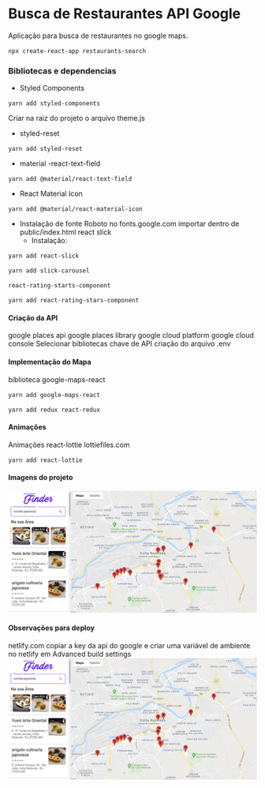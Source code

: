 # Busca de Restaurantes API Google

Aplicação para busca de restaurantes no google maps.

```terminal
npx create-react-app restaurants-search
```

### Bibliotecas e dependencias

* Styled Components 

```terminal
yarn add styled-components
```

Criar na raiz do projeto o arquivo theme.js

* styled-reset
```terminal
yarn add styled-reset
```

* material -react-text-field
```terminal
yarn add @material/react-text-field
```

* React Material Icon
```terminal
yarn add @material/react-material-icon
```

* Instalação de fonte
  Roboto no fonts.google.com
  importar dentro de public/index.html
  react slick
  * Instalação:
```terminal
yarn add react-slick
```
```terminal
yarn add slick-carousel
```
```terminal 
react-rating-starts-component 
```
```terminal
yarn add react-rating-stars-component
```

#### Criação da API
google places api
google places library
google cloud platform
google cloud console
Selecionar bibliotecas
chave de API
criação do arquivo .env

#### Implementação do Mapa
biblioteca google-maps-react
```terminal
yarn add google-maps-react
```
```terminal
yarn add redux react-redux
```

#### Animações
Animações
react-lottie
lottiefiles.com
```terminal
yarn add react-lottie
```

#### Imagens do projeto
![](/.demo/demo1.png)

#### Observações para deploy

netlify.com
copiar a key da api do google e criar uma variável de ambiente no netlify  em Advanced build settings
![](/.demo/demo1.png)
